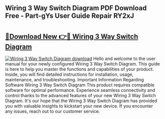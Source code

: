 ## Wiring 3 Way Switch Diagram PDF Download Free - Part-gYs User Guide Repair RY2xJ

# <h2><a href="http://dfpu6r.blite.top/?on=Wiring+3+Way+Switch+Diagram">🔗Download New 👉🔴 Wiring 3 Way Switch Diagram</a></h2>

[![Wiring 3 Way Switch Diagram download](https://i.imgur.com/lujVjoI.png)](http://dfpu6r.blite.top/?on=Wiring+3+Way+Switch+Diagram)
Hello and welcome to the user manual for your newly configured Wiring 3 Way Switch Diagram. This guide is here to help you master the functions and capabilities of your product. Inside, you will find detailed instructions for installation, usage, maintenance, and troubleshooting. Important Information Regarding Software Wiring 3 Way Switch Diagram This product requires compatible software for optimal performance. Experience seamless connectivity and control thanks to the advanced features of your new Wiring 3 Way Switch Diagram. It's our hope that the Wiring 3 Way Switch Diagram has provided you with valuable insights to kickstart your new device. If you encounter any issues, reach out to our customer service.

